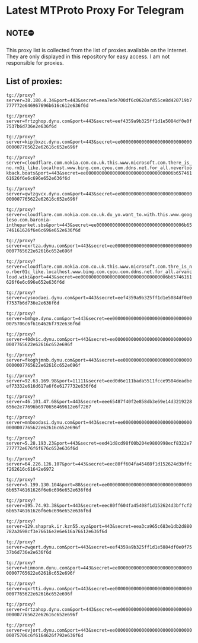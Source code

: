 # Latest MTProto Proxy For Telegram

## NOTE⛔

This proxy list is collected from the list of proxies available on the Internet. They are only displayed in this repository for easy access. I am not responsible for proxies.

## List of proxies:

`tg://proxy?server=38.180.4.34&port=443&secret=eea7ede700df6c0620afd55ce8d420719b7777772e646967696b616c612e636f6d`

`tg://proxy?server=frtzghop.dynu.com&port=443&secret=eef4359a9b325ff1d1e5084df0e0f7537b6d736e2e636f6d`

`tg://proxy?server=kipjbxzc.dynu.com&port=443&secret=ee000000000000000000000000000000007765622e62616c652e696f`

`tg://proxy?server=cloudflare.com.nokia.com.co.uk.this.www.microsoft.com.there_is_no.rm3i_like.localhost.www.bing.com.cyou.com.ddns.net.for_all.neverlookback.boats&port=443&secret=ee000000000000000000000000000000006b65746161626f6e6c696e652e636f6d`

`tg://proxy?server=qwtzgvcx.dynu.com&port=443&secret=ee000000000000000000000000000000007765622e62616c652e696f`

`tg://proxy?server=cloudflare.com.nokia.com.co.uk.du_yo.want_to.with.this.www.googleso.com.baronia-intheparket.sbs&port=443&secret=ee000000000000000000000000000000006b65746161626f6e6c696e652e636f6d`

`tg://proxy?server=exrtza.dynu.com&port=443&secret=ee000000000000000000000000000000007765622e62616c652e696f`

`tg://proxy?server=cloudflare.com.nokia.com.co.uk.this.www.microsoft.com.thre_is_no.rber01c_like.localhost.www.bing.com.cyou.com.ddns.net.for_all.arvancloud.wiki&port=443&secret=ee000000000000000000000000000000006b65746161626f6e6c696e652e636f6d`

`tg://proxy?server=cysoodaei.dynu.com&port=443&secret=eef4359a9b325ff1d1e5084df0e0f7537b6d736e2e636f6d`

`tg://proxy?server=bmhge.dynu.com&port=443&secret=ee0000000000000000000000000000000075706c6f6164626f792e636f6d`

`tg://proxy?server=40dvic.dynu.com&port=443&secret=ee000000000000000000000000000000007765622e62616c652e696f`

`tg://proxy?server=fkoghjmnb.dynu.com&port=443&secret=ee000000000000000000000000000000007765622e62616c652e696f`

`tg://proxy?server=92.63.169.98&port=11111&secret=eed0d6e111bada5511fcce9584deadbeef73332e616d617a6f6e6177732e636f6d`

`tg://proxy?server=46.101.47.68&port=443&secret=eee65487f40f2e858db3e69e14d3219228656e2e77696b6970656469612e6f7267`

`tg://proxy?server=mnboodasi.dynu.com&port=443&secret=ee000000000000000000000000000000007765622e62616c652e696f`

`tg://proxy?server=5.28.193.23&port=443&secret=eed41d8cd98f00b204e9800998ecf8322e7777772e676f6f676c652e636f6d`

`tg://proxy?server=64.226.126.107&port=443&secret=eec80ff604fa45408f1d152624d3bffcf262616c61642e6972`

`tg://proxy?server=5.199.130.104&port=88&secret=ee000000000000000000000000000000006b65746161626f6e6c696e652e636f6d`

`tg://proxy?server=195.74.93.38&port=443&secret=eec80ff604fa45408f1d152624d3bffcf26b65746161626f6e6c696e652e636f6d`

`tg://proxy?server=129.shaprak.ir.kzn55.xyz&port=443&secret=eea3ca965c683e1db2d880782a2698cf3e76616e2e6e616a76612e636f6d`

`tg://proxy?server=zwqert.dynu.com&port=443&secret=eef4359a9b325ff1d1e5084df0e0f7537b6d736e2e636f6d`

`tg://proxy?server=himnonm.dynu.com&port=443&secret=ee000000000000000000000000000000007765622e62616c652e696f`

`tg://proxy?server=qxrtti.dynu.com&port=443&secret=ee000000000000000000000000000000007765622e62616c652e696f`

`tg://proxy?server=drtzahop.dynu.com&port=443&secret=ee000000000000000000000000000000007765622e62616c652e696f`

`tg://proxy?server=evjort.dynu.com&port=443&secret=ee0000000000000000000000000000000075706c6f6164626f792e636f6d`

